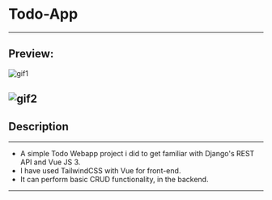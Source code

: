 # Todo-App
---
## Preview:

![gif1]('https://github.com/silvomor/Todo-App/raw/main/vue-fe/src/assets/gif1.gif')

![gif2]('https://github.com/silvomor/Todo-App/blob/main/vue-fe/src/assets/gif2.gif')
---
## Description 
---
- A simple Todo Webapp project i did to get familiar with Django's REST API and Vue JS 3.
- I have used TailwindCSS with Vue for front-end.
- It can perform basic CRUD functionality, in the backend.
---
